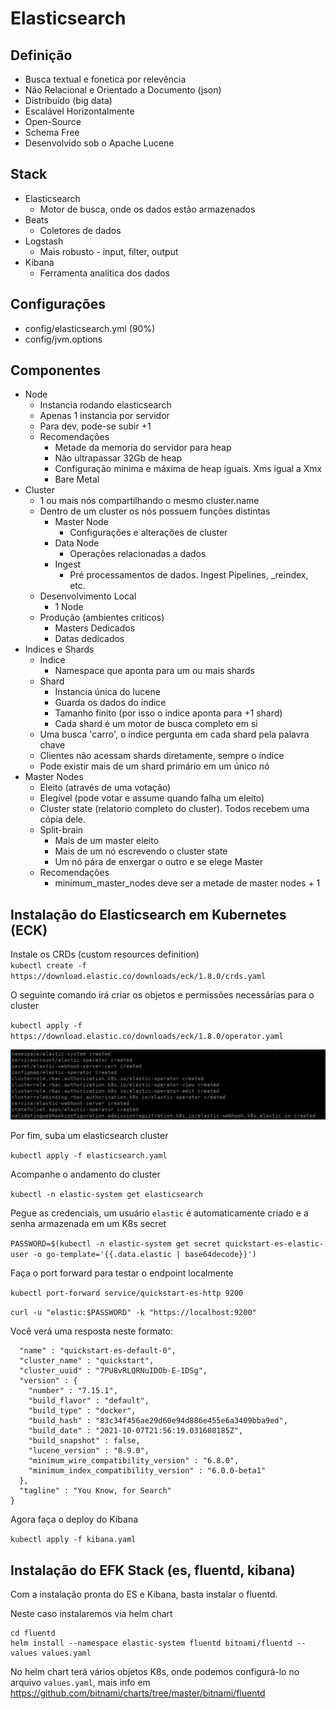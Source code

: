 # Elasticsearch

## Definição

- Busca textual e fonetica por relevência
- Não Relacional e Orientado a Documento (json)
- Distribuído (big data)
- Escalável Horizontalmente
- Open-Source
- Schema Free
- Desenvolvido sob o Apache Lucene

## Stack

- Elasticsearch
    - Motor de busca, onde os dados estão armazenados
- Beats
    - Coletores de dados
- Logstash
    - Mais robusto - input, filter, output
- Kibana
    - Ferramenta analitica dos dados

## Configurações
- config/elasticsearch.yml (90%)
- config/jvm.options

## Componentes

- Node
    - Instancia rodando elasticsearch
    - Apenas 1 instancia por servidor
    - Para dev, pode-se subir +1
    - Recomendações
        - Metade da memoria do servidor para heap
        - Não ultrapassar 32Gb de heap
        - Configuração minima e máxima de heap iguais. Xms igual a Xmx
        - Bare Metal
- Cluster
    - 1 ou mais nós compartilhando o mesmo cluster.name
    - Dentro de um cluster os nós possuem funções distintas
        - Master Node
            - Configurações e alterações de cluster
        - Data Node
            - Operações relacionadas a dados
        - Ingest
            - Pré processamentos de dados. Ingest Pipelines, _reindex, etc.
    - Desenvolvimento Local
        - 1 Node
    - Produção (ambientes criticos)
        - Masters Dedicados
        - Datas dedicados
- Indices e Shards
    - Indice
        - Namespace que aponta para um ou mais shards
    - Shard
        - Instancia única do lucene
        - Guarda os dados do índice
        - Tamanho finito (por isso o indice aponta para +1 shard)
        - Cada shard é um motor de busca completo em si
    - Uma busca 'carro', o índice pergunta em cada shard pela palavra chave
    - Clientes não acessam shards diretamente, sempre o índice
    - Pode existir mais de um shard primário em um único nó
- Master Nodes
    - Eleito (através de uma votação)
    - Elegível (pode votar e assume quando falha um eleito)
    - Cluster state (relatorio completo do cluster). Todos recebem uma cópia dele.
    - Split-brain
        - Mais de um master eleito
        - Mais de um nó escrevendo o cluster state
        - Um nó pára de enxergar o outro e se elege Master
    - Recomendações
        - minimum_master_nodes deve ser a metade de master nodes + 1


## Instalação do Elasticsearch em Kubernetes (ECK)

Instale os CRDs (custom resources definition)        
`kubectl create -f https://download.elastic.co/downloads/eck/1.8.0/crds.yaml`

O seguinte comando irá criar os objetos e permissões necessárias para o cluster

`kubectl apply -f https://download.elastic.co/downloads/eck/1.8.0/operator.yaml`

![Alt](./rbac-es.png)

Por fim, suba um elasticsearch cluster

`kubectl apply -f elasticsearch.yaml`

Acompanhe o andamento do cluster

`kubectl -n elastic-system get elasticsearch`

Pegue as credenciais, um usuário `elastic` é automaticamente criado e a senha armazenada em um K8s secret

`PASSWORD=$(kubectl -n elastic-system get secret quickstart-es-elastic-user -o go-template='{{.data.elastic | base64decode}}')`

Faça o port forward para testar o endpoint localmente

`kubectl port-forward service/quickstart-es-http 9200`

`curl -u "elastic:$PASSWORD" -k "https://localhost:9200"`

Você verá uma resposta neste formato:

```{
  "name" : "quickstart-es-default-0",
  "cluster_name" : "quickstart",
  "cluster_uuid" : "7PU8vRLQRNuIDOb-E-1DSg",
  "version" : {
    "number" : "7.15.1",
    "build_flavor" : "default",
    "build_type" : "docker",
    "build_hash" : "83c34f456ae29d60e94d886e455e6a3409bba9ed",
    "build_date" : "2021-10-07T21:56:19.031608185Z",
    "build_snapshot" : false,
    "lucene_version" : "8.9.0",
    "minimum_wire_compatibility_version" : "6.8.0",
    "minimum_index_compatibility_version" : "6.0.0-beta1"
  },
  "tagline" : "You Know, for Search"
}
```

Agora faça o deploy do Kibana

`kubectl apply -f kibana.yaml`

## Instalação do EFK Stack (es, fluentd, kibana)

Com a instalação pronta do ES e Kibana, basta instalar o fluentd.

Neste caso instalaremos via helm chart

```
cd fluentd
helm install --namespace elastic-system fluentd bitnami/fluentd --values values.yaml
```

No helm chart terá vários objetos K8s, onde podemos configurá-lo no arquivo `values.yaml`, mais info em https://github.com/bitnami/charts/tree/master/bitnami/fluentd